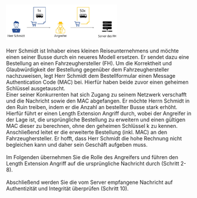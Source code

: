 <img src="assets/use-case.jpg" width="60%">
<br><br>
Herr Schmidt ist Inhaber eines kleinen Reiseunternehmens und möchte einen seiner Busse durch ein neueres Modell ersetzen. Er sendet dazu eine Bestellung an einen Fahrzeughersteller (FH). Um die Korrektheit und Glaubwürdigkeit der Bestellung gegenüber dem Fahrzeughersteller nachzuweisen, legt Herr Schmidt dem Bestellformular einen Message Authentication Code (MAC) bei. Hierfür haben beide zuvor einen geheimen Schlüssel ausgetauscht.<br>
Einer seiner Konkurrenten hat sich Zugang zu seinem Netzwerk verschafft und die Nachricht sowie den MAC abgefangen. Er möchte Herrn Schmidt in den Ruin treiben, indem er die Anzahl an bestellter Busse stark erhöht. Hierfür führt er einen Length Extension Angriff durch, wobei der Angreifer in der Lage ist, die ursprüngliche Bestellung zu erweitern und einen gültigen MAC dieser zu berechnen, ohne den geheimen Schlüssel k zu kennen. Anschließend leitet er die erweiterte Bestellung (inkl. MAC) an den Fahrzeughersteller. Er hofft, dass Herr Schmidt die hohe Rechnung nicht begleichen kann und daher sein Geschäft aufgeben muss.
<br><br>
Im Folgenden übernehmen Sie die Rolle des Angreifers und führen den Length Extension Angriff auf die ursprüngliche Nachricht durch (Schritt 2-8).
<br><br>
Abschließend werden Sie die vom Server empfangene Nachricht auf Authentizität und Integrität überprüfen (Schritt 10).
